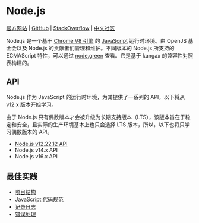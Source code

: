 # Node.js

[官方网站](https://nodejs.org) | [GitHub](https://github.com/nodejs) | [StackOverflow](https://stackoverflow.com/questions/tagged/node.js) | [中文社区](https://cnodejs.org)

Node.js 是一个基于 [Chrome V8 引擎](https://v8.dev) 的 [JavaScript](../JavaScript) 运行时环境。由 OpenJS 基金会以及 Node.js 的贡献者们管理和维护。不同版本的 Node.js 所支持的 ECMAScript 特性，可以通过 [node.green](https://node.green) 查看。它是基于 kangax 的兼容性对照表构建的。

## API

Node.js 作为 JavaScript 的运行时环境，为其提供了一系列的 API，以下将从 v12.x 版本开始学习。

由于 Node.js 只有偶数版本才会被升级为长期支持版本（LTS），该版本旨在于稳定和安全，且实际的生产环境基本上也只会选择 LTS 版本，所以，以下也将只学习偶数版本的 API。

- [Node.js v12.22.12 API](./Node.js-v12.22.12-API/)
- Node.js v14.x API
- Node.js v16.x API

## 最佳实践

- [项目结构](./最佳实践/项目结构.md)
- [JavaScript 代码规范](../代码规范/JavaScript)
- [记录日志](./最佳实践/记录日志.md)
- [错误处理](./最佳实践/错误处理实践.md)

<!-- https://nodejs.org/zh-cn/docs/guides -->
